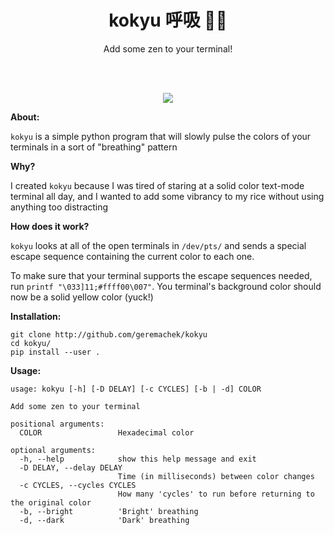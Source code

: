 <h1 align="center">kokyu 呼吸 🌸🗻</h1>

<p align="center">Add some zen to your terminal!</p>
<br><br>
<p align="center"><img src="scrot.png"></p>

**About:**

```kokyu``` is a simple python program that will slowly pulse the colors of your terminals in a sort of "breathing" pattern

**Why?**

I created ```kokyu``` because I was tired of staring at a solid color text-mode terminal all day, and I wanted to add some vibrancy to my rice without using anything too distracting

**How does it work?**

```kokyu``` looks at all of the open terminals in ```/dev/pts/``` and sends a special escape sequence containing the current color to each one.

To make sure that your terminal supports the escape sequences needed, run ```printf "\033]11;#ffff00\007"```. You terminal's background color should now be a solid yellow color (yuck!)

**Installation:**

```
git clone http://github.com/geremachek/kokyu
cd kokyu/
pip install --user .
```

**Usage:**

```
usage: kokyu [-h] [-D DELAY] [-c CYCLES] [-b | -d] COLOR

Add some zen to your terminal

positional arguments:
  COLOR                 Hexadecimal color

optional arguments:
  -h, --help            show this help message and exit
  -D DELAY, --delay DELAY
                        Time (in milliseconds) between color changes
  -c CYCLES, --cycles CYCLES
                        How many 'cycles' to run before returning to the original color
  -b, --bright          'Bright' breathing
  -d, --dark            'Dark' breathing
```
